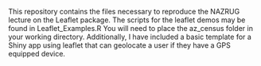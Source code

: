 This repository contains the files necessary to reproduce the NAZRUG lecture on the Leaflet package.
The scripts for the leaflet demos may be found in Leaflet_Examples.R
You will need to place the az_census folder in your working directory. Additionally,
I have included a basic template for a Shiny app using leaflet that can geolocate a 
user if they have a GPS equipped device. 
